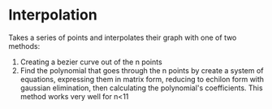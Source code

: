 # Interpolation

Takes a series of points and interpolates their graph with one of two methods:
1. Creating a bezier curve out of the n points
2. Find the polynomial that goes through the n points by create a system of equations, expressing them in matrix form, reducing to echilon form with gaussian elimination, then calculating the polynomial's coefficients. This method works very well for n<11
